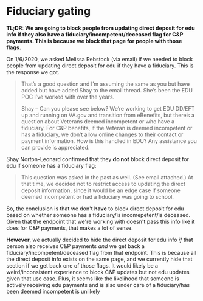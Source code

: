 # Fiduciary gating

**TL;DR: We are going to block people from updating direct deposit for edu info if they also have a fiduciary/incompetent/deceased flag for C&P payments. This is because we block that page for people with those flags.**

On 1/6/2020, we asked Melissa Rebstock (via email) if we needed to block people from updating direct deposit for edu if they have a fiduciary. This is the response we got.

> That’s a good question and I’m assuming the same as you but have added but have added Shay to the email thread.  She’s been the EDU POC I’ve worked with over the years.
> 
> Shay – Can you please see below?  We’re working to get EDU DD/EFT up and running on VA.gov and transition from eBenefits, but there’s a question about Veterans deemed incompetent or who have a fiduciary.  For C&P benefits, if the Veteran is deemed incompetent or has a fiduciary, we don’t allow online changes to their contact or payment information.  How is this handled in EDU?  Any assistance you can provide is appreciated.

Shay Norton-Leonard confirmed that they **do not** block direct deposit for edu if someone has a fiduciary flag:

> This question was asked in the past as well. (See email attached.) At that time, we decided not to restrict access to updating the direct deposit information, since it would be an edge case if someone deemed incompetent or had a fiduciary was going to school.

So, the conclusion is that we don't **have** to block direct deposit for edu based on whether someone has a fiduciary/is incomepetent/is deceased. Given that the endpoint that we're working with doesn't pass this info like it does for C&P payments, that makes a lot of sense.

**However**, we actually decided to hide the direct deposit for edu info *if* that person also receives C&P payments *and* we get back a fiduciary/incompetent/deceased flag from that endpoint. This is because all the direct deposit info exists on the same page, and we currently hide that section if we get back one of those flags. It would likely be a weird/inconsistent experience to block C&P updates but not edu updates given that use case. Plus, it seems like the likelihood that someone is actively receiving edu payments and is also under care of a fiduciary/has been deemed incompetent is unlikely
